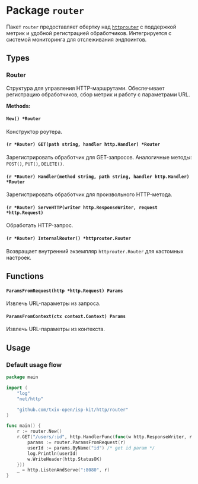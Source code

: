# Package `router`

Пакет `router` предоставляет обертку над [`httprouter`](https://github.com/julienschmidt/httprouter) с поддержкой метрик
и удобной регистрацией обработчиков.
Интегрируется с системой мониторинга для отслеживания эндпоинтов.

## Types

### Router

Структура для управления HTTP-маршрутами. Обеспечивает регистрацию обработчиков, сбор метрик и работу с параметрами URL.

**Methods:**

#### `New() *Router`

Конструктор роутера.

#### `(r *Router) GET(path string, handler http.Handler) *Router`

Зарегистрировать обработчик для GET-запросов. Аналогичные методы: `POST()`, `PUT()`, `DELETE()`.

#### `(r *Router) Handler(method string, path string, handler http.Handler) *Router`

Зарегистрировать обработчик для произвольного HTTP-метода.

#### `(r *Router) ServeHTTP(writer http.ResponseWriter, request *http.Request)`

Обработать HTTP-запрос.

#### `(r *Router) InternalRouter() *httprouter.Router`

Возвращает внутренний экземпляр `httprouter.Router` для кастомных настроек.

## Functions

#### `ParamsFromRequest(http *http.Request) Params`

Извлечь URL-параметры из запроса.

#### `ParamsFromContext(ctx context.Context) Params`

Извлечь URL-параметры из контекста.

## Usage

### Default usage flow

```go
package main

import (
	"log"
	"net/http"

	"github.com/txix-open/isp-kit/http/router"
)

func main() {
	r := router.New()
	r.GET("/users/:id", http.HandlerFunc(func(w http.ResponseWriter, r *http.Request) {
		params := router.ParamsFromRequest(r)
		userId := params.ByName("id") /* get id param */
		log.Println(userId)
		w.WriteHeader(http.StatusOK)
	}))
	_ = http.ListenAndServe(":8080", r)
}

```